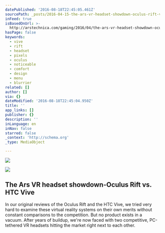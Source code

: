 ```yaml
---
datePublished: '2016-08-18T22:45:05.461Z'
sourcePath: _posts/2016-04-15-the-ars-vr-headset-showdown-oculus-rift-vs-htc-vive.md
inFeed: true
isBasedOnUrl: >-
  http://arstechnica.com/gaming/2016/04/the-ars-vr-headset-showdown-oculus-rift-vs-htc-vive/
hasPage: false
keywords:
  - vive
  - rift
  - headset
  - pixels
  - oculus
  - noticeable
  - comfort
  - design
  - menu
  - blurrier
related: []
author: []
via: {}
dateModified: '2016-08-18T22:45:04.950Z'
title: ''
app_links: []
publisher: {}
description: ''
inLanguage: en
inNav: false
starred: false
_context: 'http://schema.org'
_type: MediaObject

---
```

![](https://imgflo.herokuapp.com/graph/vahj1ThiexotieMo/5f533c102183b2ca6f90f380ae3fc91c/croprotate.png?cropheight=2508&cropwidth=2384&degrees=0&input=https%3A%2F%2Fthe-grid-user-content.s3-us-west-2.amazonaws.com%2F54c241ca-8351-481b-9122-8d631ecd3a4d.png&x=67&y=0)

<article style=""><img src="https://s3-us-west-2.amazonaws.com/the-grid-img/p/a473611978ca4931a0d74678d9cd4a6eaafdb8a9.jpg" /><h1>The Ars VR headset showdown-Oculus Rift vs. HTC Vive</h1><p>In our original reviews of the Oculus Rift and the HTC Vive, we tried very hard to examine these virtual reality systems on their own merits without constant comparisons to the competition. But no product exists in a vacuum. After years of buildup, we're now faced with two competitive, PC-tethered VR headsets hitting the market right next to each other.</p></article>